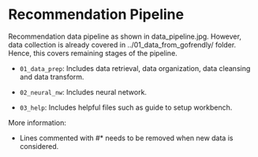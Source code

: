 # Recommendation Pipeline
Recommendation data pipeline as shown in data_pipeline.jpg. However, data collection is already covered in ../01_data_from_gofrendly/ folder. Hence, this covers remaining stages of the pipeline.

- `01_data_prep`: Includes data retrieval, data organization, data cleansing and data transform.

- `02_neural_nw`: Includes neural network.

- `03_help`: Includes helpful files such as guide to setup workbench.


More information: 
- Lines commented with #* needs to be removed when new data is considered.